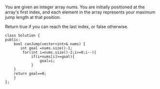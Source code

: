 You are given an integer array nums. You are initially positioned at the array's first index, and each element in the array represents your maximum jump length at that position.

Return true if you can reach the last index, or false otherwise.

```
class Solution {
public:
    bool canJump(vector<int>& nums) {
       int goal =nums.size()-1;
        for(int i=nums.size()-2;i>=0;i--){
            if(i+nums[i]>=goal){
                goal=i;
            }
    }
    return goal==0;
    }
};

```
